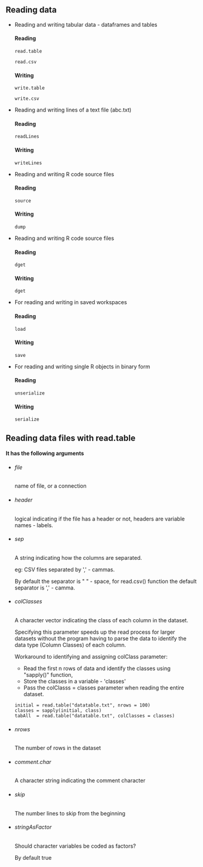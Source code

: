 ## Reading data 
* Reading and writing tabular data - dataframes and tables
    #### Reading
    ```
    read.table
    ```
    ```
    read.csv
    ```
    
    #### Writing
    ```
    write.table
    ```
    ```
    write.csv
    ```

* Reading and writing lines of a text file (abc.txt)
    #### Reading
    ```
    readLines
    ```
    
    #### Writing
    ```
    writeLines
    ```

* Reading and writing R code source files 
    #### Reading
    ```
    source 
    ```
    
    #### Writing
    ```
    dump 
    ```
    
* Reading and writing R code source files 
    #### Reading 
    ``` 
    dget
    ```
    
    #### Writing 
    ``` 
    dget
    ```
    
* For reading and writing in saved workspaces 
    #### Reading 
    ```
    load
    ```
    
    #### Writing 
    ```
    save
    ```

* For reading and writing single R objects in binary form 
    
    #### Reading 
    ``` 
    unserialize 
    ```
    
    #### Writing 
    ``` 
    serialize
    ```

## Reading data files with read.table 
#### It has the following arguments 
* ###### file
    
    name of file, or a connection 

* ###### header 

    logical indicating if the file has a header or not, headers are variable names - labels. 

* ###### sep

    A string indicating how the columns are separated. 
    
    eg: CSV files separated by ',' - cammas.
    
    By default the separator is " " - space, for read.csv() function the default separator is ',' - camma. 
    
* ###### colClasses 
    
    A character vector indicating the class of each column in the dataset.
    
    Specifying this parameter speeds up the read process for larger datasets without the program having to parse the data to identify the data type (Column Classes) of each column.
    
    Workaround to identifying and assigning colClass parameter: 
    
    * Read the first n rows of data and identify the classes using "sapply()" function,
    * Store the classes in a variable - 'classes'
    * Pass the colClasss = classes parameter when reading the entire dataset.
    
    ```
    initial = read.table("datatable.txt", nrows = 100)
    classes = sapply(initial, class)
    tabAll  = read.table("datatable.txt", colClasses = classes)
    ```
    
* ###### nrows 

    The number of rows in the dataset 
    
* ###### comment.char 

    A character string indicating the comment character 

* ###### skip 

    The number lines to skip from the beginning 
    
* ###### stringAsFactor 
    
    Should character variables be coded as factors? 
    
    By default true 
    

